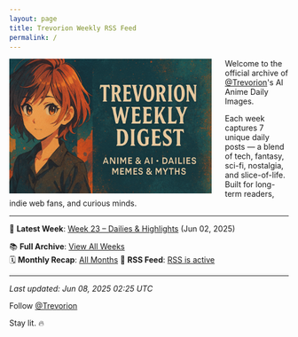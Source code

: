 ```yaml
---
layout: page
title: Trevorion Weekly RSS Feed
permalink: /
---
```

<img src="/assets/Banner.png" alt="Trevorion Weekly Digest Banner" style="width: 365px; height: auto; float: left; margin-right: 24px;" />

Welcome to the official archive of [@Trevorion](https://x.com/Trevorion)'s AI Anime Daily Images.

Each week captures 7 unique daily posts — a blend of tech, fantasy, sci-fi, nostalgia, and slice-of-life.  
Built for long-term readers, indie web fans, and curious minds.

---

📅 **Latest Week**: [Week 23 – Dailies & Highlights](/2025/06/02/week-23.html) (Jun 02, 2025)

📚 **Full Archive**: [View All Weeks](/archive/)  
🗓️ **Monthly Recap**: [All Months](/monthly/)
📰 **RSS Feed**: [RSS is active](/feed.xml)

---



_Last updated: Jun 08, 2025 02:25 UTC_


Follow [@Trevorion](https://x.com/Trevorion)  

Stay lit. 🔥

